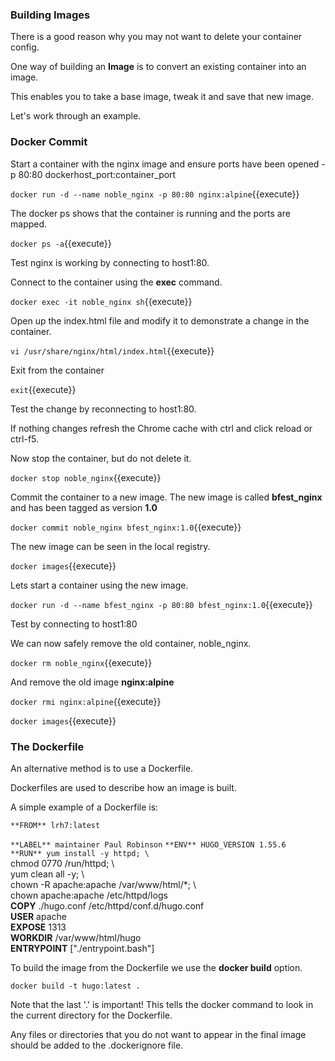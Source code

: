 ### Building Images

There is a good reason why you may not want to delete your container config.

One way of building an **Image** is to convert an existing container into an image.

This enables you to take a base image, tweak it and save that new image.

Let's work through an example.

### Docker Commit

Start a container with the nginx image and ensure ports have been opened -p 80:80 dockerhost_port:container_port

`docker run -d --name noble_nginx -p 80:80 nginx:alpine`{{execute}}

The docker ps shows that the container is running and the ports are mapped.

`docker ps -a`{{execute}}

Test nginx is working by connecting to host1:80.

Connect to the container using the **exec** command.

`docker exec -it noble_nginx sh`{{execute}}

Open up the index.html file and modify it to demonstrate a change in the container.

`vi /usr/share/nginx/html/index.html`{{execute}}

Exit from the container

`exit`{{execute}}

Test the change by reconnecting to host1:80.

If nothing changes refresh the Chrome cache with ctrl and click reload or ctrl-f5.

Now stop the container, but do not delete it.

`docker stop noble_nginx`{{execute}}

Commit the container to a new image. The new image is called **bfest_nginx** and has been tagged as version **1.0**

`docker commit noble_nginx bfest_nginx:1.0`{{execute}}

The new image can be seen in the local registry.

`docker images`{{execute}}

Lets start a container using the new image.

`docker run -d --name bfest_nginx -p 80:80 bfest_nginx:1.0`{{execute}}

Test by connecting to host1:80

We can now safely remove the old container, noble_nginx.

`docker rm noble_nginx`{{execute}}

And remove the old image **nginx:alpine**

`docker rmi nginx:alpine`{{execute}}

`docker images`{{execute}}

### The Dockerfile

An alternative method is to use a Dockerfile.

Dockerfiles are used to describe how an image is built.

A simple example of a Dockerfile is:

`**FROM** lrh7:latest`

`**LABEL** maintainer Paul Robinson` 
`**ENV** HUGO_VERSION 1.55.6`  
`**RUN** yum install -y httpd; \`  
chmod 0770 /run/httpd; \  
yum clean all -y; \  
chown -R apache:apache /var/www/html/*; \  
chown apache:apache /etc/httpd/logs  
**COPY** ./hugo.conf /etc/httpd/conf.d/hugo.conf  
**USER** apache  
**EXPOSE** 1313  
**WORKDIR** /var/www/html/hugo  
**ENTRYPOINT** \["./entrypoint.bash"\]  

To build the image from the Dockerfile we use the **docker build** option.

`docker build -t hugo:latest .`

Note that the last '.' is important! This tells the docker command to look in the current directory for the Dockerfile.

Any files or directories that you do not want to appear in the final image should be added to the .dockerignore file.
